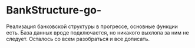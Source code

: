# BankStructure-go-
Реализация банковской структуры в прогрессе, основные функции есть.
База данных вроде подключается, но никакого выхлопа за ним не следует. Осталось со всем разобраться и все дописать.
